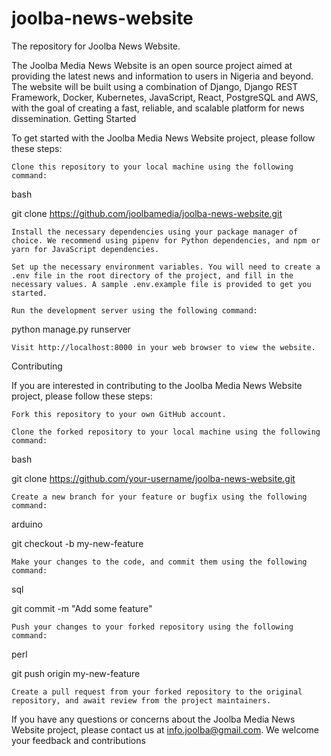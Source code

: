 # joolba-news-website
The repository for Joolba News Website. 

The Joolba Media News Website is an open source project aimed at providing the latest news and information to users in Nigeria and beyond. The website will be built using a combination of Django, Django REST Framework, Docker, Kubernetes, JavaScript, React, PostgreSQL and AWS, with the goal of creating a fast, reliable, and scalable platform for news dissemination.
Getting Started

To get started with the Joolba Media News Website project, please follow these steps:

    Clone this repository to your local machine using the following command:

bash

git clone https://github.com/joolbamedia/joolba-news-website.git

    Install the necessary dependencies using your package manager of choice. We recommend using pipenv for Python dependencies, and npm or yarn for JavaScript dependencies.

    Set up the necessary environment variables. You will need to create a .env file in the root directory of the project, and fill in the necessary values. A sample .env.example file is provided to get you started.

    Run the development server using the following command:

python manage.py runserver

    Visit http://localhost:8000 in your web browser to view the website.

Contributing

If you are interested in contributing to the Joolba Media News Website project, please follow these steps:

    Fork this repository to your own GitHub account.

    Clone the forked repository to your local machine using the following command:

bash

git clone https://github.com/your-username/joolba-news-website.git

    Create a new branch for your feature or bugfix using the following command:

arduino

git checkout -b my-new-feature

    Make your changes to the code, and commit them using the following command:

sql

git commit -m "Add some feature"

    Push your changes to your forked repository using the following command:

perl

git push origin my-new-feature

    Create a pull request from your forked repository to the original repository, and await review from the project maintainers.



If you have any questions or concerns about the Joolba Media News Website project, please contact us at info.joolba@gmail.com. We welcome your feedback and contributions
